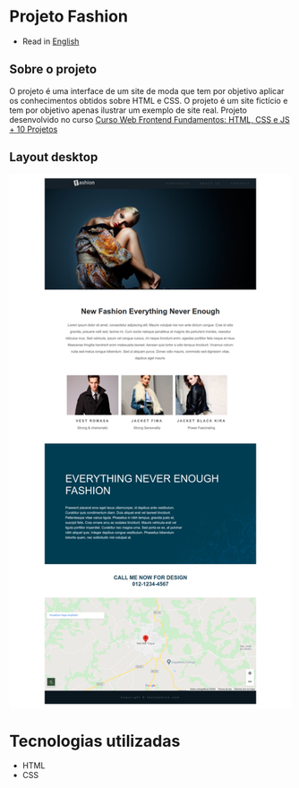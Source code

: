 # Projeto Fashion

* Read in [English](https://github.com/kelvin-feltrin/Projeto-Fashion/blob/master/README.md)

## Sobre o projeto
O projeto é uma interface de um site de moda que tem por objetivo aplicar os conhecimentos obtidos sobre HTML e CSS. O projeto é um site fictício e tem por 
objetivo apenas ilustrar um exemplo de site real. Projeto desenvolvido no curso [Curso Web Frontend Fundamentos: HTML, CSS e JS + 10 Projetos](https://www.udemy.com/course/curso-web-design-fundamentos-aprenda-html-css-e-javascript/)

## Layout desktop
![Desktop](https://github.com/kelvin-feltrin/Projeto-Fashion/blob/master/assets/Desktop.png) 

# Tecnologias utilizadas
- HTML
- CSS
